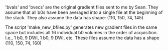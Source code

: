 'bvals' and 'bvecs' are the original gradient files sent to me by Sean. They
assume that all b0s have been averaged into a single file at the beginning 
of the stack. They also assume the data has shape: (110, 150, 74, 145).

The script 'make_new_bfiles.py' generates new gradient files in the same space
but includes all 16 individual b0 volumes in the order of acquisition. I.e., 
1 b0, 9 DWI, 1 b0, 9 DWI, etc. These files assume the data has a shape
(110, 150, 74, 160)

